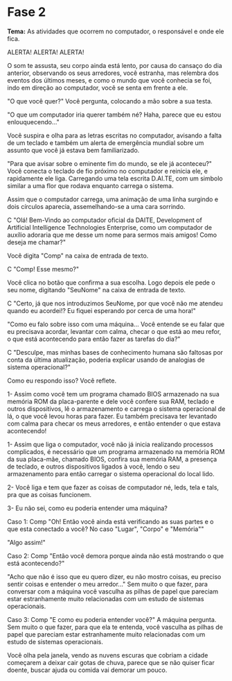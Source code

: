 # Fase 2

**Tema:** As atividades que ocorrem no computador, o responsável e onde ele fica.

ALERTA! ALERTA! ALERTA!

O som te assusta, seu corpo ainda está lento, por causa do cansaço do dia anterior, observando os seus arredores, você estranha, mas relembra dos eventos dos últimos meses, e como o mundo que você conhecia se foi, indo em direção ao computador, você se senta em frente a ele.

"O que você quer?"
Você pergunta, colocando a mão sobre a sua testa.

"O que um computador iria querer também né? Haha, parece que eu estou enlouquecendo..."

Você suspira e olha para as letras escritas no computador, avisando a falta de um teclado e também um alerta de emergência mundial sobre um assunto que você já estava bem familiarizado.

"Para que avisar sobre o eminente fim do mundo, se ele já aconteceu?"
Você conecta o teclado de fio próximo no computador e reinicia ele, e rapidamente ele liga. Carregando uma tela escrita D.AI.TE, com um simbolo similar a uma flor que rodava enquanto carrega o sistema.

Assim que o computador carrega, uma animação de uma linha surgindo e dois círculos aparecia, assemelhando-se a uma cara sorrindo.

C "Olá! Bem-Vindo ao computador oficial da DAITE, Development of Artificial Intelligence Technologies Enterprise, como um computador de auxílio adoraria que me desse um nome para sermos mais amigos! Como deseja me chamar?"

Você digita "Comp" na caixa de entrada de texto.

C "Comp! Esse mesmo?"

Você clica no botão que confirma a sua escolha. Logo depois ele pede o seu nome, digitando "SeuNome" na caixa de entrada de texto.

C "Certo, já que nos introduzimos SeuNome, por que você não me atendeu quando eu acordei!? Eu fiquei esperando por cerca de uma hora!"

"Como eu falo sobre isso com uma máquina... Você entende se eu falar que eu precisava acordar, levantar com calma, checar o que está ao meu refor, o que está acontecendo para então fazer as tarefas do dia?"

C "Desculpe, mas minhas bases de conhecimento humana são faltosas por conta da última atualização, poderia explicar usando de analogias de sistema operacional?"

Como eu respondo isso? Você reflete.

1- Assim como você tem um programa chamado BIOS armazenado na sua memória ROM da placa-parente e dele você confere sua RAM, teclado e outros dispositivos, lê o armazenamento e carrega o sistema operacional de lá, o que você levou horas para fazer. Eu também precisava ter levantado com calma para checar os meus arredores, e então entender o que estava acontecendo!

1- Assim que liga o computador, você não já inicia realizando processos complicados, é necessário que um programa armazenado na memória ROM da sua placa-mãe, chamado BIOS, confira sua memória RAM, a presença de teclado, e outros dispositivos ligados à você, lendo o seu armazenamento para então carregar o sistema operacional do local lido.

2- Você liga e tem que fazer as coisas de computador né, leds, tela e tals, pra que as coisas funcionem.

3- Eu não sei, como eu poderia entender uma máquina?

Caso 1: Comp "Oh! Então você ainda está verificando as suas partes e o que esta conectado a você? No caso "Lugar", "Corpo" e "Memória""

"Algo assim!"

Caso 2: Comp "Então você demora porque ainda não está mostrando o que está acontecendo?"

"Acho que não é isso que eu quero dizer, eu não mostro coisas, eu preciso sentir coisas e entender o meu arredor..." Sem muito o que fazer, para conversar com a máquina você vasculha as pilhas de papel que pareciam estar estranhamente muito relacionadas com um estudo de sistemas operacionais.

Caso 3: Comp "E como eu poderia entender você?" A máquina pergunta. Sem muito o que fazer, para que ela te entenda, você vasculha as pilhas de papel que pareciam estar estranhamente muito relacionadas com um estudo de sistemas operacionais.

Você olha pela janela, vendo as nuvens escuras que cobriam a cidade começarem a deixar cair gotas de chuva, parece que se não quiser ficar doente, buscar ajuda ou comida vai demorar um pouco.
